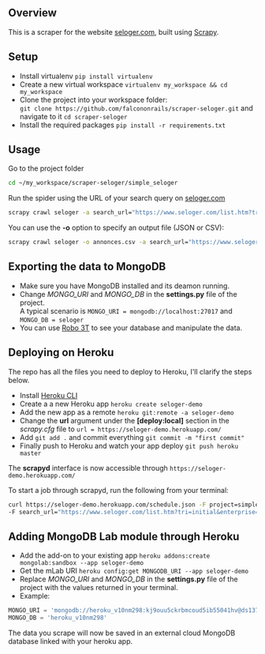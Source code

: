 ## Overview
This is a scraper for the website [seloger.com](www.seloger.com), built using [Scrapy](https://github.com/scrapy/scrapy/tree/1.7).

## Setup
- Install virtualenv `pip install virtualenv`
- Create a new virtual workspace `virtualenv my_workspace && cd my_workspace`
- Clone the project into your workspace folder:    
`git clone https://github.com/falcononrails/scraper-seloger.git` and navigate to it `cd scraper-seloger`
- Install the required packages `pip install -r requirements.txt`

## Usage
Go to the project folder 
```bash
cd ~/my_workspace/scraper-seloger/simple_seloger
```
Run the spider using the URL of your search query on [seloger.com](www.seloger.com)
```bash
scrapy crawl seloger -a search_url="https://www.seloger.com/list.htm?tri=initial&enterprise=0&idtypebien=2,1&pxMax=1000000&idtt=2,5&naturebien=1,2,4&ci=910377"
```
You can use the **-o** option to specify an output file (JSON or CSV):
```bash
scrapy crawl seloger -o annonces.csv -a search_url="https://www.seloger.com/list.htm?tri=initial&enterprise=0&idtypebien=2,1&pxMax=1000000&idtt=2,5&naturebien=1,2,4&ci=910377"
```
## Exporting the data to MongoDB 

- Make sure you have MongoDB installed and its deamon running.
- Change *MONGO_URI* and *MONGO_DB* in the **settings.py** file of the project.  
A typical scenario is `MONGO_URI = mongodb://localhost:27017` and `MONGO_DB = seloger`
- You can use [Robo 3T](https://robomongo.org/) to see your database and manipulate the data.

## Deploying on Heroku

The repo has all the files you need to deploy to Heroku, I'll clarify the steps below.
- Install [Heroku CLI](https://devcenter.heroku.com/articles/heroku-cli#download-and-install)
- Create a a new Heroku app `heroku create seloger-demo`
- Add the new app as a remote `heroku git:remote -a seloger-demo`
- Change the **url** argument under the **[deploy:local]** section in the *scrapy.cfg* file to `url = https://seloger-demo.herokuapp.com/`
- Add `git add .` and commit everything `git commit -m "first commit"`
- Finally push to Heroku and watch your app deploy `git push heroku master`

The **scrapyd** interface is now accessible through `https://seloger-demo.herokuapp.com/`

To start a job through scrapyd, run the following from your terminal:

```bash
curl https://seloger-demo.herokuapp.com/schedule.json -F project=simple_seloger -F spider=seloger 
-F search_url="https://www.seloger.com/list.htm?tri=initial&enterprise=0&idtypebien=2,1&pxMax=1000000&idtt=2,5&naturebien=1,2,4&ci=910377"
```
## Adding MongoDB Lab module through Heroku
- Add the add-on to your existing app `heroku addons:create mongolab:sandbox --app seloger-demo`
- Get the mLab URI `heroku config:get MONGODB_URI --app seloger-demo`
- Replace *MONGO_URI* and *MONGO_DB* in the **settings.py** file of the project with the values returned in your terminal.
- Example: 
```python
MONGO_URI = 'mongodb://heroku_v10nm298:kj9ouu5ckrbmcoud5ib55041hv@ds137740.mlab.com:37740/heroku_v10nm298'
MONGO_DB = 'heroku_v10nm298'
```
The data you scrape will now be saved in an external cloud MongoDB database linked with your heroku app.
